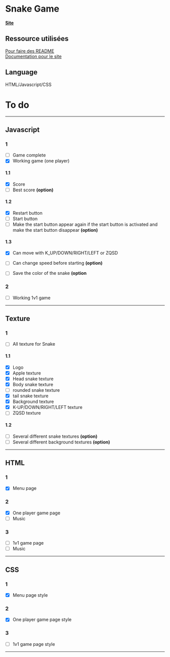 # Snake Game 

**[Site](https://jerem-estici.github.io/Snake-game-html/)**

## Ressource utilisées
[Pour faire des README](https://www.youtube.com/watch?v=4lg3YyugRZQ&ab_channel=e-genieclimatique/) 
<br/>
[Documentation pour le site](https://developer.mozilla.org/fr/)

## Language 
HTML/Javascript/CSS

# To do

---

## Javascript



### 1
- [ ] Game complete
- [x] Working game (one player)

#### 1.1
- [x] Score 
- [ ] Best score **(option)**

#### 1.2
- [x] Restart button 
- [ ] Start button
- [ ] Make the start button appear again if the start button is activated and make the start button disappear **(option)**

#### 1.3
- [x] Can move with K_UP/DOWN/RIGHT/LEFT or ZQSD
- [ ] Can change speed before starting **(option)**
- [ ] Save the color of the snake **(option**


### 2
- [ ] Working 1v1 game

---

## Texture


  
###  1

- [ ] All texture for Snake 

#### 1.1
- [x] Logo
- [x] Apple texture 
- [x] Head snake texture
- [x] Body snake texture
- [ ] rounded snake texture
- [x] tail snake texture
- [x] Background texture
- [x] K-UP/DOWN/RIGHT/LEFT texture
- [ ] ZQSD texture

#### 1.2

- [ ] Several different snake textures **(option)**
- [ ] Several different background textures **(option)**

---

## HTML

### 1 

- [x] Menu page

### 2

- [x] One player game page
- [ ] Music

### 3 

- [ ] 1v1 game page
- [ ] Music
---

## CSS

### 1 

- [x] Menu page style

### 2

- [x] One player game page style

### 3 

- [ ] 1v1 game page style

---
